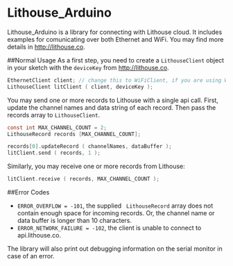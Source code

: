 Lithouse_Arduino
================

Lithouse_Arduino is a library for connecting with Lithouse cloud. It includes examples for comunicating over both Ethernet and WiFi. 
You may find more details in http://lithouse.co.

##Normal Usage
As a first step, you need to create a `LithouseClient` object in your sketch with the `deviceKey` from http://lithouse.co.

```c
EthernetClient client; // change this to WiFiClient, if you are using WiFi shield
LithouseClient litClient ( client, deviceKey );
```

You may send one or more records to Lithouse with a single api call. First, update the channel names and data string of each record. Then pass the records array to `LithouseClient`. 

```c
const int MAX_CHANNEL_COUNT = 2;
LithouseRecord records [MAX_CHANNEL_COUNT]; 

records[0].updateRecord ( channelNames, dataBuffer );   
litClient.send ( records, 1 ); 
```

Similarly, you may receive one or more records from Lithouse:

```c
litClient.receive ( records, MAX_CHANNEL_COUNT );
```

##Error Codes

* `ERROR_OVERFLOW = -101`, the supplied ` LithouseRecord` array does not contain enough space for incoming records. Or, the channel name or data buffer is longer than 10 characters.    
* `ERROR_NETWORK_FAILURE = -102`, the client is unable to connect to api.lithouse.co.

The library will also print out debugging information on the serial monitor in case of an error.

